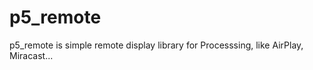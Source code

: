 p5_remote
=========

p5_remote is simple remote display library for Processsing, like AirPlay, Miracast... 
